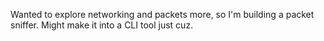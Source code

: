 Wanted to explore networking and packets more, so I'm building a packet sniffer. Might make it into a CLI tool just cuz.
